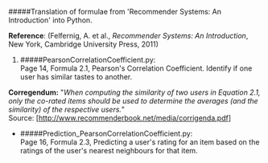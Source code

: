 #####Translation of formulae from 'Recommender Systems: An Introduction' into Python.

**Reference**: (Felfernig, A. et al., _Recommender Systems: An Introduction_, New York, Cambridge University Press, 2011)

1. #####PearsonCorrelationCoefficient.py:   
Page 14, Formula 2.1, Pearson's Correlation Coefficient. Identify if one user has similar tastes to another.

**Corregendum:** 
"_When computing the similarity of two users in Equation 2.1, 
only the co-rated items should be used to determine the averages (and the similarity) of the respective users._"  
Source: [http://www.recommenderbook.net/media/corrigenda.pdf]  

* #####Prediction_PearsonCorrelationCoefficient.py:  
Page 16, Formula 2.3, Predicting a user's rating for an item based on the ratings of the user's nearest neighbours for that item.